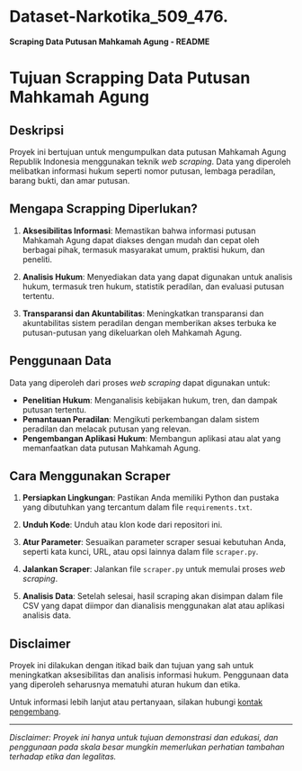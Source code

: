 # Dataset-Narkotika_509_476.

**Scraping Data Putusan Mahkamah Agung - README**

# Tujuan Scrapping Data Putusan Mahkamah Agung

## Deskripsi

Proyek ini bertujuan untuk mengumpulkan data putusan Mahkamah Agung Republik Indonesia menggunakan teknik *web scraping*. Data yang diperoleh melibatkan informasi hukum seperti nomor putusan, lembaga peradilan, barang bukti, dan amar putusan.

## Mengapa Scrapping Diperlukan?

1. **Aksesibilitas Informasi**: Memastikan bahwa informasi putusan Mahkamah Agung dapat diakses dengan mudah dan cepat oleh berbagai pihak, termasuk masyarakat umum, praktisi hukum, dan peneliti.

2. **Analisis Hukum**: Menyediakan data yang dapat digunakan untuk analisis hukum, termasuk tren hukum, statistik peradilan, dan evaluasi putusan tertentu.

3. **Transparansi dan Akuntabilitas**: Meningkatkan transparansi dan akuntabilitas sistem peradilan dengan memberikan akses terbuka ke putusan-putusan yang dikeluarkan oleh Mahkamah Agung.

## Penggunaan Data

Data yang diperoleh dari proses *web scraping* dapat digunakan untuk:

- **Penelitian Hukum**: Menganalisis kebijakan hukum, tren, dan dampak putusan tertentu.
- **Pemantauan Peradilan**: Mengikuti perkembangan dalam sistem peradilan dan melacak putusan yang relevan.
- **Pengembangan Aplikasi Hukum**: Membangun aplikasi atau alat yang memanfaatkan data putusan Mahkamah Agung.

## Cara Menggunakan Scraper

1. **Persiapkan Lingkungan**: Pastikan Anda memiliki Python dan pustaka yang dibutuhkan yang tercantum dalam file `requirements.txt`.

2. **Unduh Kode**: Unduh atau klon kode dari repositori ini.

3. **Atur Parameter**: Sesuaikan parameter scraper sesuai kebutuhan Anda, seperti kata kunci, URL, atau opsi lainnya dalam file `scraper.py`.

4. **Jalankan Scraper**: Jalankan file `scraper.py` untuk memulai proses *web scraping*.

5. **Analisis Data**: Setelah selesai, hasil scraping akan disimpan dalam file CSV yang dapat diimpor dan dianalisis menggunakan alat atau aplikasi analisis data.

## Disclaimer

Proyek ini dilakukan dengan itikad baik dan tujuan yang sah untuk meningkatkan aksesibilitas dan analisis informasi hukum. Penggunaan data yang diperoleh seharusnya mematuhi aturan hukum dan etika.

Untuk informasi lebih lanjut atau pertanyaan, silakan hubungi [kontak pengembang](mailto:developer@example.com).

---

*Disclaimer: Proyek ini hanya untuk tujuan demonstrasi dan edukasi, dan penggunaan pada skala besar mungkin memerlukan perhatian tambahan terhadap etika dan legalitas.*
